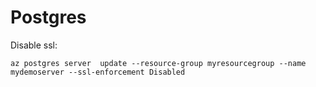 # Postgres
Disable ssl:
```
az postgres server  update --resource-group myresourcegroup --name mydemoserver --ssl-enforcement Disabled
```
